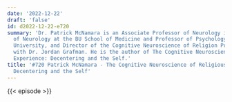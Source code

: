 ```yaml
---
date: '2022-12-22'
draft: 'false'
id: d2022-12-22-e720
summary: 'Dr. Patrick McNamara is an Associate Professor of Neurology in the Department
  of Neurology at the BU School of Medicine and Professor of Psychology at National
  University, and Director of the Cognitive Neuroscience of Religion Project, along
  with Dr. Jordan Grafman. He is the author of The Cognitive Neuroscience of Religious
  Experience: Decentering and the Self.'
title: '#720 Patrick McNamara - The Cognitive Neuroscience of Religious Experience:
  Decentering and the Self'
---
```

{{< episode >}}
